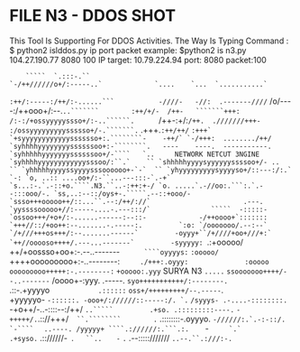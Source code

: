 # FILE N3 - DDOS SHOT
This Tool Is Supporting For DDOS Activities.
The Way Is Typing Command :  $ python2 islddos.py 
ip port 
packet 
example:
$python2 is n3.py 104.27.190.77 8080 100  IP target: 10.79.224.94 port: 8080 packet:100  

        `````  `.:::-.``
    `-/++//////o+/:-----..`             `....    `...  `...........`
  `:++/:-----:/++/:-......```           -////-   -//:  .-------////`
  /o/----:/++ooo+/:--.`..```````        :++/+/-  /++-   ```````+++:
  /:-:/+ossyyyyyssso+/:-..``````.      `/++-:+/:`/++.  .///////+++-
  :/ossyyyyyyyyyssssso+/-.```````.`    .+++.`:++/++/`  ```````:+++`
 `+syyyyyyyyyyyysssssso+:.````````-    -++/` `-/+++:  ......../++/
 `syhhhhyyyyyyyyssssssoo+:-````````.   ----    ----.  -----------.
 `syhhhhhyyyyyyyssssssoo+/-````   `..     NETWORK NETCUT 3NGINE
 `syhhhhyyyyyyyyyyyysssoo/:``.`    ``
 `shhhhhyyyysyyyyyyssssoo+/- ..    ``
 `yhhhhhyyyyssyyyysssoooooo+-`-`  ``
 `yhyyyyyyyyysyyyyso+/::---:/:.` `-:
 `o, ..:: ....oo+/:-``...---:::-`.-+`
 `s...:-.`.-::+o.````.N3.``..-:++:+-/
 `o. .....`.-//oo:.```:.`.--:::ooo/-.
 `ss,..:--::/oys+-.`````.--::+ooo/-
 `ssso+++ooooo++/::...``.--:/++/://`                       .---.
 `yyssssooooo+//:-----....-.---:::/`               `````  -:::::-
 `ossoo+++/+o+/:-......------:--::-             -/++oooo+`:::::::
 `+++//::/+oo++:--.......-.-----:.         `:o: `/ooooooo/.--:--`
 `/+///+++os+++/:--.......------`         -oyyy+``/+////+oo+///+:`
 `++//ooooso++++/.---...-------`         -syyyyy: ```````.:+ooooo/`
 `++/+oossso+oo+:-.--..-------`      ````oyyyys:`          `:ooooo/
 `++++ooooooooo+:-..--------:`     ./+++:.oyyy:              :ooooo`
 `ooooooooo+++++:-.--------:`     `+ooooo:.yyy`   SURYA N3    `.....`
 `ssooooooo++++/--..-------`       /oooo+-:yyy.              .-----.
 `syo+++++++++++/:--------.        `.::-.+yyyyo`            .::::::`
 `oss+/+++++++++/--.-----`.`            `+yyyyyo-        ``-::::::.
  -ooo+/://////::-----:/. `.``           `/syyys- .-....-::::::::.
  `-+o++/-..-::::--:/++/  `..`````         .+so. .:::::::::----.`
  ``-+++++/.``.:://+++/`  ``.````````        .` .::::::::-.oyyyo.
  ```-//////:.`.-:-::/.    `-````  ```          ``..----. /yyyyy+
  ````.://////:.```.:.    ``-```      `.`                 .+syso.
  ```  .:://////-` `.`    ``..    `    `-`                  `.`
  .--::::://///// `..--.``.:///:-.`
